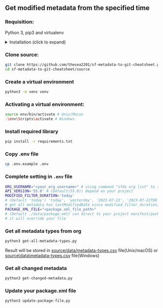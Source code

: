 ## Get modified metadata from the specified time 

### Requisition:

Python 3, pip3 and virtualenv
<details>
<summary>
Installation (click to expand)
</summary>

#### Install python 3:
Unix/macOS included python3, check it by command `python3 --version`

Windows: access [https://www.python.org/downloads/](https://www.python.org/downloads/) or install directly from Microsoft Store

#### Install virtual environment
```bash
python3 -m pip install --user virtualenv
```
</details>

### Clone source:
```bash
git clone https://github.com/thesea2201/sf-metadata-to-git-cheatsheet.git
cd sf-metadata-to-git-cheatsheet/source
```

### Create a virtual environment
```bash
python3 -m venv venv
```

### Activating a virtual environment:
```bash
source env/bin/activate # Unix/Macos
.\env\Scripts\activate # Windows
```

### Install required library
```bash
pip install -r requirements.txt
```

### Copy .env file
```bash
cp .env.example .env
```

### Complete setting in `.env` file
```bash
ORG_USERNAME="<your_org_username>" # using command "sfdx org list" to see list of org username
API_VERSION='55.0' # (Default(55.0)) Depend on your project
MODIFIED_FILTER_DURATION='today'
# (Default 'today') 'today', 'yesterday', '2023-07-22', '2023-07-22T08'
# get all metadata has lastModifiedDate since modified_filter_duration, Todo: 
PACKAGE_XML_FILE="<package.xml_file_path>" 
# (Default ./data/package.xml) can direct to your project manifest/package.xml, 
# it will override your file
```

### Get all metadata types from org
```bash
python3 get-all-metadata-types.py
```
Result will be stored in [source/data/metadata-types.csv](sourcedatametadata-types.csv) file(Unix/macOS) or [source\data\metadata-types.csv](source\data\metadata-types.csv) file(Windows)

### Get all changed metadata
```bash
python3 get-changed-metadata.py
```

### Update your package.xml file
```bash
python3 update-package-file.py
```
